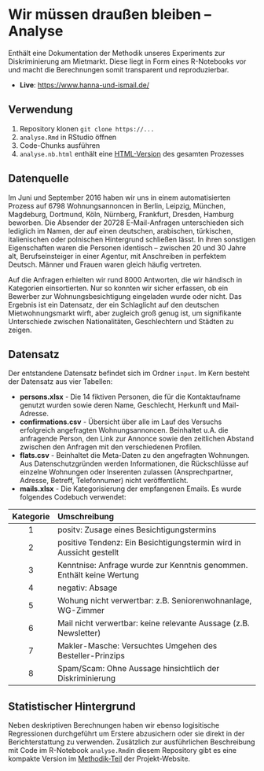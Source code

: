 # Wir müssen draußen bleiben – Analyse
Enthält eine Dokumentation der Methodik unseres Experiments zur Diskriminierung am Mietmarkt. Diese liegt in Form eines R-Notebooks vor und macht die Berechnungen somit transparent und reproduzierbar.

- **Live**: https://www.hanna-und-ismail.de/

## Verwendung
1. Repository klonen `git clone https://...`
2. `analyse.Rmd` in RStudio öffnen
3. Code-Chunks ausführen
4. `analyse.nb.html` enthält eine [HTML-Version](https://br-data.github.io/2017-diskriminierung-mietmarkt-analyse/analyse.nb.html) des gesamten Prozesses

## Datenquelle
Im Juni und September 2016 haben wir uns in einem automatisierten Prozess auf 6798 Wohnungsannoncen in Berlin, Leipzig, München, Magdeburg, Dortmund, Köln, Nürnberg, Frankfurt, Dresden, Hamburg beworben. Die Absender der 20728 E-Mail-Anfragen unterschieden sich lediglich im Namen, der auf einen deutschen, arabischen, türkischen, italienischen oder polnischen Hintergrund schließen lässt. In ihren sonstigen Eigenschaften waren die Personen identisch – zwischen 20 und 30 Jahre alt, Berufseinsteiger in einer Agentur, mit Anschreiben in perfektem Deutsch. Männer und Frauen waren gleich häufig vertreten.

Auf die Anfragen erhielten wir rund 8000 Antworten, die wir händisch in Kategorien einsortierten. Nur so konnten wir sicher erfassen, ob ein Bewerber zur Wohnungsbesichtigung eingeladen wurde oder nicht. Das Ergebnis ist ein Datensatz, der ein Schlaglicht auf den deutschen Mietwohnungsmarkt wirft, aber zugleich groß genug ist, um signifikante Unterschiede zwischen Nationalitäten, Geschlechtern und Städten zu zeigen.

## Datensatz

Der entstandene Datensatz befindet sich im Ordner `input`. Im Kern besteht der Datensatz aus vier Tabellen:

- **persons.xlsx** - Die 14 fiktiven Personen, die für die Kontaktaufname genutzt wurden sowie deren Name, Geschlecht, Herkunft und Mail-Adresse.
- **confirmations.csv** - Übersicht über alle im Lauf des Versuchs erfolgreich angefragten Wohnungsannoncen. Beinhaltet u.A. die anfragende Person, den Link zur Annonce sowie den zeitlichen Abstand zwischen den Anfragen mit den verschiedenen Profilen.
- **flats.csv** - Beinhaltet die Meta-Daten zu den angefragten Wohnungen. Aus Datenschutzgründen werden Informationen, die Rückschlüsse auf einzelne Wohnungen oder Inserenten zulassen (Ansprechpartner, Adresse, Betreff, Telefonnumer) nicht veröffentlicht.
- **mails.xlsx** - Die Kategorisierung der empfangenen Emails. Es wurde folgendes Codebuch verwendet:

| Kategorie | Umschreibung |
|:-----:|:-----|
| 1 | positv: Zusage eines Besichtigungstermins |
| 2 | positive Tendenz: Ein Besichtigungstermin wird in Aussicht gestellt|
| 3 | Kenntnise: Anfrage wurde zur Kenntnis genommen. Enthält keine Wertung |
| 4 | negativ: Absage |
| 5 | Wohung nicht verwertbar: z.B. Seniorenwohnanlage, WG-Zimmer |
| 6 | Mail nicht verwertbar: keine relevante Aussage (z.B. Newsletter) |
| 7 | Makler-Masche: Versuchtes Umgehen des Besteller-Prinzips |
| 8 | Spam/Scam: Ohne Aussage hinsichtlich der Diskriminierung |


## Statistischer Hintergrund
Neben deskriptiven Berechnungen haben wir ebenso logisitische Regressionen durchgeführt um Erstere abzusichern oder sie direkt in der Berichterstattung zu verwenden. Zusätzlich zur ausführlichen Beschreibung mit Code im R-Notebook `analyse.Rmd`in diesem Repository gibt es eine kompakte Version im [Methodik-Teil](https://www.hanna-und-ismail.de/methodik.html) der Projekt-Website.
